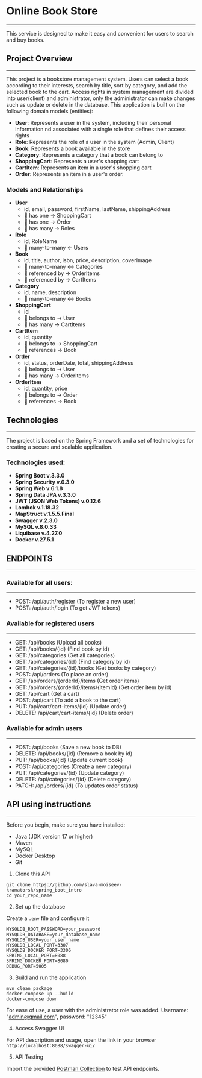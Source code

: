 # Online Book Store
***
This service is designed to make it easy and convenient for users to search and buy books.

## Project Overview
***
This project is a bookstore management system. Users can select a book according to their interests, search by title, sort by category, and add the selected book to the cart.
Access rights in system management are divided into user(client) and administrator, only the administrator can make changes such as update or delete in the database.
This application is built on the following domain models (entities):
 * **User**: Represents a user in the system, including their personal information nd associated with a single role that defines their access rights
 * **Role**: Represents the role of a user in the system (Admin, Client)
 * **Book**: Represents a book available in the store
 * **Category**: Represents a category that a book can belong to
 * **ShoppingCart**: Represents a user's shopping cart
 * **CartItem**: Represents an item in a user's shopping cart
 * **Order**: Represents an item in a user's order.


### Models and Relationships

* **User**
  - id, email, password, firstName, lastName, shippingAddress
  - 📎 has one → ShoppingCart
  - 📎 has one → Order
  - 📎 has many → Roles
* **Role**
  - id, RoleName
  - 📎 many-to-many ← Users
* **Book**
  - id, title, author, isbn, price, description, coverImage
  - 📎 many-to-many ↔ Categories
  - 📎 referenced by → OrderItems
  - 📎 referenced by → CartItems
* **Category**
  - id, name, description
  - 📎 many-to-many ↔ Books
* **ShoppingCart**
  - id
  - 📎 belongs to → User
  - 📎 has many → CartItems
* **CartItem**
  - id, quantity
  - 📎 belongs to → ShoppingCart
  - 📎 references → Book
* **Order**
  - id, status, orderDate, total, shippingAddress
  - 📎 belongs to → User
  - 📎 has many → OrderItems
* **OrderItem**
  - id, quantity, price
  - 📎 belongs to → Order
  - 📎 references → Book

## Technologies
***
The project is based on the Spring Framework and a set of technologies for creating a secure and scalable application.
### Technologies used:
* **Spring Boot v.3.3.0**
* **Spring Security v.6.3.0**
* **Spring Web v.6.1.8**
*  **Spring Data JPA v.3.3.0**
*  **JWT (JSON Web Tokens) v.0.12.6**
*  **Lombok v.1.18.32**
*  **MapStruct v.1.5.5.Final**
*  **Swagger v.2.3.0**
*  **MySQL v.8.0.33**
*  **Liquibase v.4.27.0**
*  **Docker v.27.5.1**


## ENDPOINTS
***
### Available for all users:
***
* POST: /api/auth/register (To register a new user)
* POST: /api/auth/login (To get JWT tokens)

### Available for registered users
***
* GET: /api/books (Upload all  books)
* GET: /api/books/{id} (Find book by id)
* GET: /api/categories (Get all categories)
* GET: /api/categories/{id} (Find category by id)
* GET: /api/categories/{id}/books (Get books by category)
* POST: /api/orders (To place an order)
* GET: /api/orders/{orderId}/items (Get order items)
* GET: /api/orders/{orderId}/items/{itemId} (Get order item by id)
* GET: /api/cart (Get a cart)
* POST: /api/cart (To add a book to the cart)
* PUT: /api/cart/cart-items/{id} (Update order)
* DELETE: /api/cart/cart-items/{id} (Delete order)

### Available for admin users
***
* POST: /api/books (Save a new book to DB)
* DELETE: /api/books/{id} (Remove a book by id)
* PUT: /api/books/{id} (Update current book)
* POST: /api/categories (Create a new category)
* PUT: /api/categories/{id} (Update category)
* DELETE: /api/categories/{id} (Delete category)
* PATCH: /api/orders/{id} (To updates order status)


## API using instructions
***
Before you begin, make sure you have installed:
 * Java (JDK version 17 or higher)
 * Maven
 * MySQL
 * Docker Desktop
 * Git

1. Clone this API
```
git clone https://github.com/slava-moiseev-kramatorsk/spring_boot_intro
cd your_repo_name
```
2. Set up the database

Create a ```.env``` file and configure it
```
MYSQLDB_ROOT_PASSWORD=your_password
MYSQLDB_DATABASE=your_database_name
MYSQLDB_USER=your_user_name
MYSQLDB_LOCAL_PORT=3307
MYSQLDB_DOCKER_PORT=3306
SPRING_LOCAL_PORT=8088
SPRING_DOCKER_PORT=8080
DEBUG_PORT=5005
```
3. Build and run the application
```
mvn clean package
docker-compose up --build
docker-compose down
```
For ease of use, a user with the administrator role was added.  Username: "admin@gmail.com", password: "12345"

4. Access Swagger UI

For API description and usage, open the link in your browser
```http://localhost:8088/swagger-ui/```

5. API Testing

Import the provided [Postman Collection](https://.postman.co/workspace/My-Workspace~0750f7c0-aec3-4052-85bf-d5e8b8680438/collection/36728804-8c10d1f4-94df-4951-8900-67b6cc2935d3?action=share&creator=36728804) to test API endpoints.


